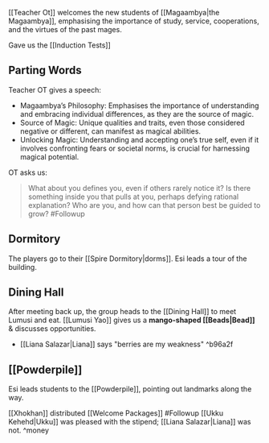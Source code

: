 [[Teacher Ot]] welcomes the new students of [[Magaambya|the Magaambya]], emphasising the importance of study, service, cooperations, and the virtues of the past mages.

Gave us the  [[Induction Tests]]
## Parting Words
Teacher OT gives a speech:
- Magaambya’s Philosophy: Emphasises the importance of understanding and embracing individual differences, as they are the source of magic.
- Source of Magic: Unique qualities and traits, even those considered negative or different, can manifest as magical abilities.
- Unlocking Magic: Understanding and accepting one’s true self, even if it involves confronting fears or societal norms, is crucial for harnessing magical potential.

OT asks us:

> What about you defines you, even if others rarely notice it?
> Is there something inside you that pulls at you, perhaps defying rational explanation?
> Who are you, and how can that person best be guided to grow? #Followup

## Dormitory
The players go to their [[Spire Dormitory|dorms]]. Esi leads a tour of the building.
## Dining Hall
After meeting back up, the group heads to the [[Dining Hall]] to meet Lumusi and eat. [[Lumusi Yao]] gives us a **mango-shaped [[Beads|Bead]]** & discusses opportunities.

- [[Liana Salazar|Liana]] says "berries are my weakness" ^b96a2f
## [[Powderpile]] 
Esi leads students to the [[Powderpile]], pointing out landmarks along the way.

[[Xhokhan]] distributed [[Welcome Packages]]
#Followup [[Ukku Kehehd|Ukku]] was pleased with the stipend; [[Liana Salazar|Liana]] was not. ^money
